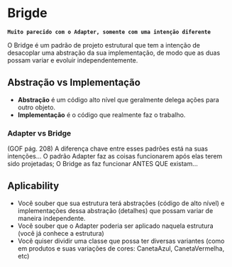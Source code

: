 # Brigde

**`Muito parecido com o Adapter, somente com uma intenção diferente`**

O Bridge é um padrão de projeto estrutural que tem a intenção de desacoplar uma abstração da sua implementação, de modo que as duas possam variar e evoluir independentemente.

## Abstração vs Implementação 

- **Abstração** é um código alto nível que geralmente delega ações para outro objeto.
- **Implementação** é o código que realmente faz o trabalho.

### Adapter vs Bridge

(GOF pág. 208) A diferença chave entre esses padrões está na suas intenções... O padrão Adapter faz as coisas funcionarem após elas terem sido projetadas; O Bridge as faz funcionar ANTES QUE existam...

## Aplicability

- Você souber que sua estrutura terá abstrações (código de alto nível) e implementações dessa abstração (detalhes) que possam variar de maneira independente.
- Você souber que o Adapter poderia ser aplicado naquela estrutura (você já conhece a estrutura)
- Você quiser dividir uma classe que possa ter diversas variantes (como em produtos e suas variações de cores: CanetaAzul, CanetaVermelha, etc)